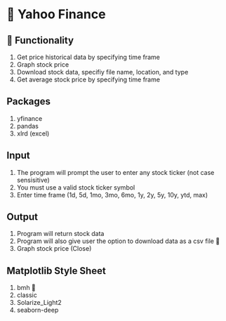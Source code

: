 :seedling: Yahoo Finance
===========================

:hammer: Functionality
------------------------
1. Get price historical data by specifying time frame
2. Graph stock price
3. Download stock data, specifiy file name, location, and type
4. Get average stock price by specifying time frame


Packages
--------------
1. yfinance
2. pandas
3. xlrd (excel)


Input
-----------
1. The program will prompt the user to enter any stock ticker (not case sensisitive)
2. You must use a valid stock ticker symbol
3. Enter time frame (1d, 5d, 1mo, 3mo, 6mo, 1y, 2y, 5y, 10y, ytd, max)

Output
-------------------
1. Program will return stock data
2. Program will also give user the option to download data as a csv file :tada:
3. Graph stock price (Close)


Matplotlib Style Sheet 
-----------------------

1. bmh :pineapple:
2. classic
3. Solarize_Light2
4. seaborn-deep